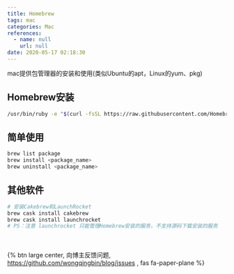 ```yaml
---
title: Homebrew
tags: mac
categories: Mac
references:
  - name: null
    url: null
date: 2020-05-17 02:18:30
---
```

mac提供包管理器的安装和使用(类似Ubuntu的apt，Linux的yum、pkg)
<!-- more -->
## Homebrew安装
```bash
/usr/bin/ruby -e "$(curl -fsSL https://raw.githubusercontent.com/Homebrew/install/master/install)"
```
## 简单使用
```bash
brew list package
brew install <package_name>
brew uninstall <package_name>
```
## 其他软件
```bash
# 安装Cakebrew和LaunchRocket
brew cask install cakebrew
brew cask install launchrocket
# PS：注意 launchrocket 只能管理Homebrew安装的服务，不支持源码下载安装的服务
```

<br><br>{% btn large center, 向博主反馈问题, https://github.com/wongqingbin/blog/issues , fas fa-paper-plane %}